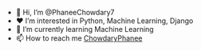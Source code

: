 - 👋 Hi, I’m @PhaneeChowdary7
- ❤ I’m interested in Python, Machine Learning, Django
- 🌱 I’m currently learning Machine Learning
- 📫 How to reach me <a href="https://twitter.com/ChowdaryPhanee">ChowdaryPhanee</a>


<!---
PhaneeChowdary7/PhaneeChowdary7 is a ✨ special ✨ repository because its `README.md` (this file) appears on your GitHub profile.
You can click the Preview link to take a look at your changes.
--->
